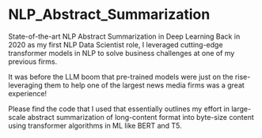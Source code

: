 # NLP_Abstract_Summarization

 State-of-the-art NLP Abstract Summarization in Deep Learning
Back in 2020 as my first NLP Data Scientist role, I leveraged cutting-edge transformer models in NLP to solve business challenges at one of my previous firms. 

It was before the LLM boom that pre-trained models were just on the rise- leveraging them to help one of the largest news media firms was a great experience!

Please find the code that I used that essentially outlines my effort in large-scale abstract summarization of long-content format into byte-size content using transformer algorithms in ML like BERT and T5.
